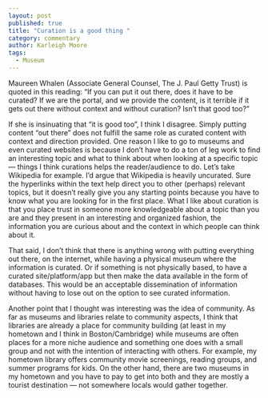 ```yaml
---
layout: post
published: true
title: "Curation is a good thing "
category: commentary
author: Karleigh Moore
tags: 
  - Museum
---
```


Maureen Whalen (Associate General Counsel, The J. Paul Getty Trust) is quoted in this reading: “If you can put it out there, does it have to be curated? If we are the portal, and we provide the content, is it terrible if it gets out there without context and without curation? Isn’t that good too?” 

If she is insinuating that “it is good too”, I think I disagree. Simply putting content “out there” does not fulfill the same role as curated content with context and direction provided. One reason I like to go to museums and even curated websites is because I don’t have to do a ton of leg work to find an interesting topic and what to think about when looking at a specific topic — things I think curations helps the reader/audience to do. Let’s take Wikipedia for example. I’d argue that Wikipedia is heavily uncurated. Sure the hyperlinks within the text help direct you to other (perhaps) relevant topics, but it doesn’t really give you any starting points because you have to know what you are looking for in the first place. What I like about curation is that you place trust in someone more knowledgeable about a topic than you are and they present in an interesting and organized fashion, the information you are curious about and the context in which people can think about it. 

That said, I don’t think that there is anything wrong with putting everything out there, on the internet, while having a physical museum where the information is curated. Or if something is not physically based, to have a curated site/platform/app but then make the data available in the form of databases. This would be an acceptable dissemination of information without having to lose out on the option to see curated information. 

Another point that I thought was interesting was the idea of community. As far as museums and libraries relate to community aspects, I think that libraries are already a place for community building (at least in my hometown and I think in Boston/Cambridge) while museums are often places for a more niche audience and something one does with a small group and not with the intention of interacting with others. For example, my hometown library offers community movie screenings, reading groups, and summer programs for kids. On the other hand, there are two museums in my hometown and you have to pay to get into both and they are mostly a tourist destination — not somewhere locals would gather together. 